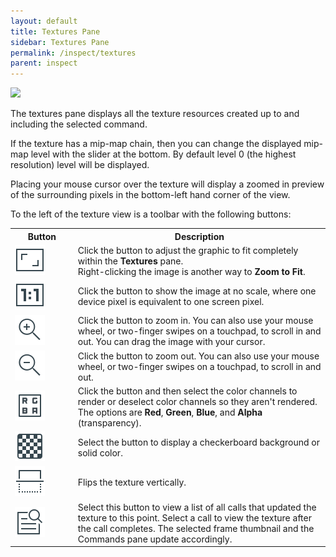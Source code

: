 ```yaml
---
layout: default
title: Textures Pane
sidebar: Textures Pane
permalink: /inspect/textures
parent: inspect
---
```


<img src="../images/textures-pane.png" width="558px"/>

The textures pane displays all the texture resources created up to and including the selected command.

If the texture has a mip-map chain, then you can change the displayed mip-map level with the slider at the bottom. By default level 0 (the highest resolution) level will be displayed.

Placing your mouse cursor over the texture will display a zoomed in preview of the surrounding pixels in the bottom-left hand corner of the view.

To the left of the texture view is a toolbar with the following buttons:

<table>
  <tbody>
    <tr>
      <th width="20%">Button</th>
      <th>Description</th>
    </tr>
    <tr>
      <td>
        <img class="toolbar-btn" src="https://raw.githubusercontent.com/google/gapid/master/gapic/res/icons/zoom_fit%402x.png" alt="Zoom to Fit"/>
      </td>
      <td>
        Click the button to adjust the graphic to fit completely within the <b>Textures</b> pane.
        <br/>Right-clicking the image is another way to <b>Zoom to Fit</b>.
      </td>
    </tr>
    <tr>
      <td>
        <img class="toolbar-btn" src="https://raw.githubusercontent.com/google/gapid/master/gapic/res/icons/zoom_actual%402x.png" alt="Zoom to Actual Size"/>
      </td>
      <td>Click the button to show the image at no scale, where one device pixel is equivalent to one screen pixel.</td>
    </tr>
    <tr>
      <td>
        <img class="toolbar-btn" src="https://raw.githubusercontent.com/google/gapid/master/gapic/res/icons/zoom_in%402x.png" alt="Zoom In"/>
      </td>
      <td>Click the button to zoom in. You can also use your mouse wheel, or two-finger swipes on a touchpad, to scroll in and out. You can drag the image with your cursor.</td>
    </tr>
    <tr>
      <td>
        <img class="toolbar-btn" src="https://raw.githubusercontent.com/google/gapid/master/gapic/res/icons/zoom_out%402x.png" alt="Zoom Out"/>
      </td>
      <td>Click the button to zoom out. You can also use your mouse wheel, or two-finger swipes on a touchpad, to scroll in and out.</td>
    </tr>
    <tr>
      <td>
        <img class="toolbar-btn" src="https://raw.githubusercontent.com/google/gapid/master/gapic/res/icons/color_channels_00%402x.png" alt="Color Channels"/>
      </td>
      <td>Click the button and then select the color channels to render or deselect color channels so they aren't rendered. The options are <b>Red</b>, <b>Green</b>, <b>Blue</b>, and <b>Alpha</b> (transparency).</td>
    </tr>
    <tr>
      <td>
        <img class="toolbar-btn" src="https://raw.githubusercontent.com/google/gapid/master/gapic/res/icons/transparency%402x.png" alt="Background"/>
      </td>
      <td>Select the button to display a checkerboard background or solid color.</td>
    </tr>
    <tr>
      <td>
        <img class="toolbar-btn" src="https://raw.githubusercontent.com/google/gapid/master/gapic/res/icons/flip_vertically%402x.png" alt="Flip Vertically"/>
      </td>
      <td>Flips the texture vertically.</td>
    </tr>
    <tr>
      <td>
        <img class="toolbar-btn" src="https://raw.githubusercontent.com/google/gapid/master/gapic/res/icons/jump%402x.png" alt="Accesses / Modifications"/>
      </td>
      <td>Select this button to view a list of all calls that updated the texture to this point. Select a call to view the texture after the call completes. The selected frame thumbnail and the Commands pane update accordingly.</td>
    </tr>
  </tbody>
</table>

